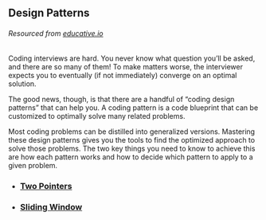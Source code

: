 ## Design Patterns
###### Resourced from [educative.io](educative.io)

Coding interviews are hard. You never know what question you’ll be asked, and there are so many of them!
To make matters worse, the interviewer expects you to eventually (if not immediately) converge on an optimal solution.

The good news, though, is that there are a handful of “coding design patterns” that can help you.
A coding pattern is a code blueprint that can be customized to optimally solve many related problems.

Most coding problems can be distilled into generalized versions.
Mastering these design patterns gives you the tools to find the optimized approach to solve those problems.
The two key things you need to know to achieve this are how each pattern works and how to decide which pattern to
apply to a given problem.

* ### [Two Pointers](https://github.com/DjcSwe/Interview-Design-Patterns/blob/master/two_pointers/two_pointers_summary.md)
* ### [Sliding Window](https://github.com/DjcSwe/Sliding-Window/blob/master/sliding_window/sliding-window-summary.md)

